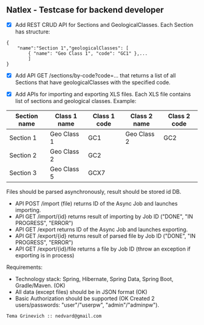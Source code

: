 ## **Natlex** -  Testcase for backend developer

- [x]  Add REST CRUD API for Sections and GeologicalClasses. Each Section has structure:
```json5 
{
    "name":"Section 1","geologicalClasses": [
        { "name": "Geo Class 1", "code": "GC1" },...
        ]
}
```
- [x] Add API GET /sections/by-code?code=... that returns a list of all Sections that have geologicalClasses
   with the specified code.

- [x] Add APIs for importing and exporting XLS files. Each XLS file contains list of sections and geological
classes. Example:

Section name | Class 1 name | Class 1 code | Class 2 name | Class 2 code
------------ | ------------ | ------------ | ------------ | ------------ 
Section 1    | Geo Class 1  | GC1          | Geo Class 2  | GC2
Section 2    | Geo Class 2  | GC2
Section 3    | Geo Class 5  | GCX7

Files should be parsed asynchronously, result should be stored id DB.
* API POST /import (file) returns ID of the Async Job and launches importing.
* API GET /import/{id} returns result of importing by Job ID ("DONE", "IN PROGRESS", "ERROR")
* API GET /export returns ID of the Async Job and launches exporting.
* API GET /export/{id} returns result of parsed file by Job ID ("DONE", "IN PROGRESS", "ERROR")
* API GET /export/{id}/file returns a file by Job ID (throw an exception if exporting is in process)

Requirements:

* Technology stack: Spring, Hibernate, Spring Data, Spring Boot, Gradle/Maven. (OK)
* All data (except files) should be in JSON format (OK)
* Basic Authorization should be supported (OK Created 2 users/passwords: "user"/"userpw", "admin"/"adminpw").

`Tema Grinevich :: nedvard@gmail.com`
